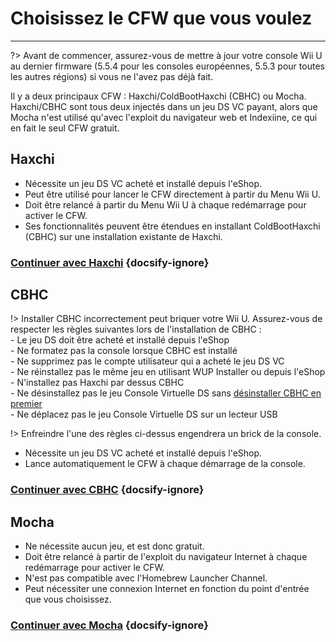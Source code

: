 # Choisissez le CFW que vous voulez
---
?> Avant de commencer, assurez-vous de mettre à jour votre console Wii U au dernier firmware (5.5.4 pour les consoles européennes, 5.5.3 pour toutes les autres régions) si vous ne l'avez pas déjà fait.

Il y a deux principaux CFW : Haxchi/ColdBootHaxchi (CBHC) ou Mocha.   
Haxchi/CBHC sont tous deux injectés dans un jeu DS VC payant, alors que Mocha n'est utilisé qu'avec l'exploit du navigateur web et Indexiine, ce qui en fait le seul CFW gratuit.

## Haxchi

- Nécessite un jeu DS VC acheté et installé depuis l'eShop.
- Peut être utilisé pour lancer le CFW directement à partir du Menu Wii U.
- Doit être relancé à partir du Menu Wii U à chaque redémarrage pour activer le CFW.
- Ses fonctionnalités peuvent être étendues en installant ColdBootHaxchi (CBHC) sur une installation existante de Haxchi.

### [**Continuer avec Haxchi**](haxchi/ds-vc-choice) {docsify-ignore}

## CBHC

!> Installer CBHC incorrectement peut briquer votre Wii U. Assurez-vous de respecter les règles suivantes lors de l'installation de CBHC : <br>- Le jeu DS doit être acheté et installé depuis l'eShop <br>- Ne formatez pas la console lorsque CBHC est installé <br>- Ne supprimez pas le compte utilisateur qui a acheté le jeu DS VC <br>- Ne réinstallez pas le même jeu en utilisant WUP Installer ou depuis l'eShop <br>- N'installez pas Haxchi par dessus CBHC <br>- Ne désinstallez pas le jeu Console Virtuelle DS sans [désinstaller CBHC en premier](uninstall-cbhc) <br>- Ne déplacez pas le jeu Console Virtuelle DS sur un lecteur USB

!> Enfreindre l'une des règles ci-dessus engendrera un brick de la console.

- Nécessite un jeu DS VC acheté et installé depuis l'eShop.
- Lance automatiquement le CFW à chaque démarrage de la console.

### [**Continuer avec CBHC**](cbhc/ds-vc-choice) {docsify-ignore}

## Mocha

- Ne nécessite aucun jeu, et est donc gratuit.
- Doit être relancé à partir de l'exploit du navigateur Internet à chaque redémarrage pour activer le CFW.
- N'est pas compatible avec l'Homebrew Launcher Channel.
- Peut nécessiter une connexion Internet en fonction du point d'entrée que vous choisissez.

### [**Continuer avec Mocha**](mocha/entrypoint-choice) {docsify-ignore}